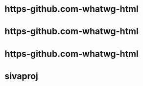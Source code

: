 # https-github.com-whatwg-html
# https-github.com-whatwg-html
# https-github.com-whatwg-html
# sivaproj
